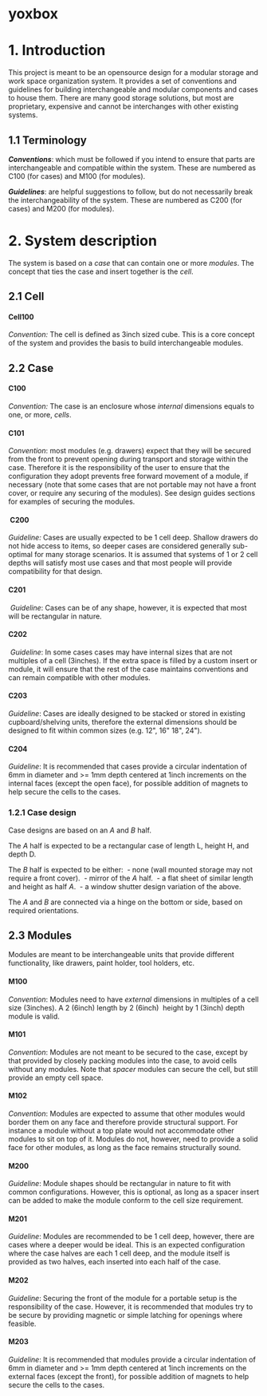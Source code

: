 # yoxbox

# 1. Introduction

This project is meant to be an opensource design for a modular storage and work space organization system. It provides a set of conventions and guidelines for building interchangeable and modular components and cases to house them. There are many good storage solutions, but most are proprietary, expensive and cannot be interchanges with other existing systems.

## 1.1 Terminology

***Conventions***: which must be followed if you intend to ensure that parts are interchangeable and compatible within the system. These are numbered as C100 (for cases) and M100 (for modules). 
 
***Guidelines***: are helpful suggestions to follow, but do not necessarily break the interchangeability of the system. These are numbered as C200 (for cases) and M200 (for modules).

# 2. System description

The system is based on a *case* that can contain one or more *modules*. The concept that ties the case and insert together is the *cell*.

## 2.1 Cell

#### Cell100
*Convention:* The cell is defined as 3inch sized cube. This is a core concept of the system and provides the basis to build interchangeable modules.

## 2.2 Case

#### C100
*Convention:* The case is an enclosure whose *internal* dimensions equals to one, or more, *cells*.

#### C101
*Convention*: most modules (e.g. drawers) expect that they will be secured from the front to prevent opening during transport and storage within the case. Therefore it is the responsibility of the user to ensure that the configuration they adopt prevents free forward movement of a module, if necessary (note that some cases that are not portable may not have a front cover, or require any securing of the modules). See design guides sections for examples of securing the modules.

####  C200
*Guideline:* Cases are usually expected to be 1 cell deep. Shallow drawers do not hide access to items, so deeper cases are considered generally sub-optimal for many storage scenarios. It is assumed that systems of 1 or 2 cell depths will satisfy most use cases and that most people will provide compatibility for that design.

#### C201
 *Guideline*: Cases can be of any shape, however, it is expected that most will be rectangular in nature.

#### C202
 *Guideline*: In some cases cases may have internal sizes that are not multiples of a cell (3inches). If the extra space is filled by a custom insert or module, it will ensure that the rest of the case maintains conventions and can remain compatible with other modules. 

#### C203
*Guideline*: Cases are ideally designed to be stacked or stored in existing cupboard/shelving units, therefore the external dimensions should be designed to fit within common sizes (e.g. 12", 16" 18", 24").

#### C204
*Guideline*: It is recommended that cases provide a circular indentation of 6mm in diameter and >= 1mm depth centered at 1inch increments on the internal faces (except the open face), for possible addition of magnets to help secure the cells to the cases.

### 1.2.1 Case design

Case designs are based on an *A* and *B* half.

The *A* half is expected to be a rectangular case of length L, height H, and depth D.

The *B* half is expected to be either:
 - none (wall mounted storage may not require a front cover).
 - mirror of the *A* half.
 - a flat sheet of similar length and height as half *A*.
 - a window shutter design variation of the above.

The *A* and *B* are connected via a hinge on the bottom or side, based on required orientations.

## 2.3 Modules

Modules are meant to be interchangeable units that provide different functionality, like drawers, paint holder, tool holders, etc.

#### M100
*Convention*: Modules need to have *external* dimensions in multiples of a cell size (3inches). A 2 (6inch) length by 2 (6inch)  height by 1 (3inch) depth module is valid.

#### M101
*Convention*: Modules are not meant to be secured to the case, except by that provided by closely packing modules into the case, to avoid cells without any modules. Note that *spacer* modules can secure the cell, but still provide an empty cell space.

#### M102
*Convention*: Modules are expected to assume that other modules would border them on any face and therefore provide structural support. For instance a module without a top plate would not accommodate other modules to sit on top of it. Modules do not, however, need to provide a solid face for other modules, as long as the face remains structurally sound.

#### M200
*Guideline*: Module shapes should be rectangular in nature to fit with common configurations. However, this is optional, as long as a spacer insert can be added to make the module conform to the cell size requirement.

#### M201
*Guideline*: Modules are recommended to be 1 cell deep, however, there are cases where a deeper would be ideal. This is an expected configuration where the case halves are each 1 cell deep, and the module itself is provided as two halves, each inserted into each half of the case.

#### M202
*Guideline*: Securing the front of the module for a portable setup is the responsibility of the case. However, it is recommended that modules try to be secure by providing magnetic or simple latching for openings where feasible.

#### M203
*Guideline*: It is recommended that modules provide a circular indentation of 6mm in diameter and >= 1mm depth centered at 1inch increments on the external faces (except the front), for possible addition of magnets to help secure the cells to the cases.

